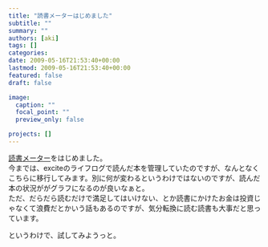 ```yaml
---
title: "読書メーターはじめました"
subtitle: ""
summary: ""
authors: [aki]
tags: []
categories: 
date: 2009-05-16T21:53:40+00:00
lastmod: 2009-05-16T21:53:40+00:00
featured: false
draft: false

image:
  caption: ""
  focal_point: ""
  preview_only: false

projects: []
---
```

[読書メーター](http://book.akahoshitakuya.com/)をはじめました。  
今までは、exciteのライフログで読んだ本を管理していたのですが、なんとなくこちらに移行してみます。別に何が変わるというわけではないのですが、読んだ本の状況ががグラフになるのが良いなぁと。  
ただ、だらだら読むだけで満足してはいけない、とか読書にかけたお金は投資じゃなくて浪費だとかいう話もあるのですが、気分転換に読む読書も大事だと思っています。

というわけで、試してみようっと。


